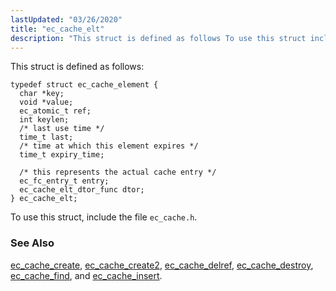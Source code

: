 ```yaml
---
lastUpdated: "03/26/2020"
title: "ec_cache_elt"
description: "This struct is defined as follows To use this struct include the file ec cache h ec cache create ec cache create 2 ec cache delref ec cache destroy ec cache find and ec cache insert..."
---
```


This struct is defined as follows:

```
typedef struct ec_cache_element {
  char *key;
  void *value;
  ec_atomic_t ref;
  int keylen;
  /* last use time */
  time_t last;
  /* time at which this element expires */
  time_t expiry_time;

  /* this represents the actual cache entry */
  ec_fc_entry_t entry;
  ec_cache_elt_dtor_func dtor;
} ec_cache_elt;
```

To use this struct, include the file `ec_cache.h`.

### <a name="idp37434896"></a> See Also

[ec_cache_create](/momentum/3/3-api/apis-ec-cache-create), [ec_cache_create2](/momentum/3/3-api/apis-ec-cache-create-2), [ec_cache_delref](/momentum/3/3-api/apis-ec-cache-delref), [ec_cache_destroy](/momentum/3/3-api/apis-ec-cache-destroy), [ec_cache_find](/momentum/3/3-api/apis-ec-cache-find), and [ec_cache_insert](/momentum/3/3-api/apis-ec-cache-insert).